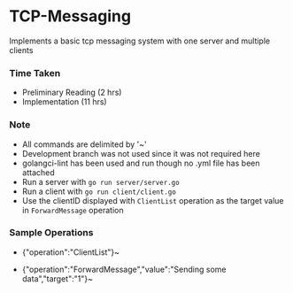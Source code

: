 # TCP-Messaging
Implements a basic tcp messaging system with one server and multiple clients


### Time Taken
 - Preliminary Reading (2 hrs)
 - Implementation (11 hrs)

### Note
 - All commands are delimited by '~'
 - Development branch was not used since it was not required here
 - golangci-lint has been used and run though no .yml file has been attached
 - Run a server with `go run server/server.go`
 - Run a client with `go run client/client.go`
 - Use the clientID displayed with `ClientList` operation as the target value in `ForwardMessage` operation

### Sample Operations
  - {"operation":"ClientList"}~

  - {"operation":"ForwardMessage","value":"Sending some data","target":"1"}~

